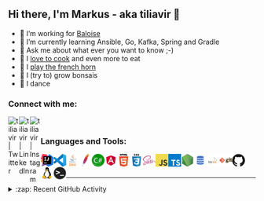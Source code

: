## Hi there, I'm Markus - aka tiliavir 👋

- 👔 I’m working for [Baloise][baloise]
- 🌱 I’m currently learning Ansible, Go, Kafka, Spring and Gradle
- 💬 Ask me about what ever you want to know ;-)
- 🍲 I [love to cook][recipes] and even more to eat
- 📯 I [play the french horn][mvw]
- 🌳 I (try to) grow bonsais
- 🕺 I dance

### Connect with me:

[<img align="left" alt="tiliavir | Twitter" width="22px" src="https://cdn.jsdelivr.net/npm/simple-icons@v3/icons/twitter.svg" />][twitter]
[<img align="left" alt="tiliavir | LinkedIn" width="22px" src="https://cdn.jsdelivr.net/npm/simple-icons@v3/icons/linkedin.svg" />][linkedin]
[<img align="left" alt="tiliavir | Instagram" width="22px" src="https://cdn.jsdelivr.net/npm/simple-icons@v3/icons/instagram.svg" />][instagram]

<br />

### Languages and Tools:

<img align="left" alt="IntelliJ Idea" width="26px" src="https://raw.githubusercontent.com/github/explore/caa262eeb858e81282d6f651d6eef1f8730b54ba/topics/intellij-idea/intellij-idea.png" />
<img align="left" alt="Visual Studio Code" width="26px" src="https://raw.githubusercontent.com/github/explore/80688e429a7d4ef2fca1e82350fe8e3517d3494d/topics/visual-studio-code/visual-studio-code.png" />
<img align="left" alt="Java" width="26px" src="https://raw.githubusercontent.com/github/explore/80688e429a7d4ef2fca1e82350fe8e3517d3494d/topics/java/java.png" />
<img align="left" alt="Maven" width="26px" src="https://raw.githubusercontent.com/github/explore/80688e429a7d4ef2fca1e82350fe8e3517d3494d/topics/maven/maven.png" />
<img align="left" alt="C#" width="26px" src="https://raw.githubusercontent.com/github/explore/80688e429a7d4ef2fca1e82350fe8e3517d3494d/topics/csharp/csharp.png" />
<img align="left" alt="Angular" width="26px" src="https://raw.githubusercontent.com/github/explore/80688e429a7d4ef2fca1e82350fe8e3517d3494d/topics/angular/angular.png" />
<img align="left" alt="HTML5" width="26px" src="https://raw.githubusercontent.com/github/explore/80688e429a7d4ef2fca1e82350fe8e3517d3494d/topics/html/html.png" />
<img align="left" alt="CSS3" width="26px" src="https://raw.githubusercontent.com/github/explore/80688e429a7d4ef2fca1e82350fe8e3517d3494d/topics/css/css.png" />
<img align="left" alt="Sass" width="26px" src="https://raw.githubusercontent.com/github/explore/80688e429a7d4ef2fca1e82350fe8e3517d3494d/topics/sass/sass.png" />
<img align="left" alt="JavaScript" width="26px" src="https://raw.githubusercontent.com/github/explore/80688e429a7d4ef2fca1e82350fe8e3517d3494d/topics/javascript/javascript.png" />
<img align="left" alt="TypeScript" width="26px" src="https://raw.githubusercontent.com/github/explore/80688e429a7d4ef2fca1e82350fe8e3517d3494d/topics/typescript/typescript.png" />
<img align="left" alt="Node.js" width="26px" src="https://raw.githubusercontent.com/github/explore/80688e429a7d4ef2fca1e82350fe8e3517d3494d/topics/nodejs/nodejs.png" />
<img align="left" alt="SQL" width="26px" src="https://raw.githubusercontent.com/github/explore/80688e429a7d4ef2fca1e82350fe8e3517d3494d/topics/sql/sql.png" />
<img align="left" alt="MySQL" width="26px" src="https://raw.githubusercontent.com/github/explore/80688e429a7d4ef2fca1e82350fe8e3517d3494d/topics/mysql/mysql.png" />
<img align="left" alt="Git" width="26px" src="https://raw.githubusercontent.com/github/explore/80688e429a7d4ef2fca1e82350fe8e3517d3494d/topics/git/git.png" />
<img align="left" alt="GitHub" width="26px" src="https://raw.githubusercontent.com/github/explore/78df643247d429f6cc873026c0622819ad797942/topics/github/github.png" />
<img align="left" alt="Linux" width="26px" src="https://raw.githubusercontent.com/github/explore/80688e429a7d4ef2fca1e82350fe8e3517d3494d/topics/linux/linux.png" />
<img align="left" alt="Terminal" width="26px" src="https://raw.githubusercontent.com/github/explore/80688e429a7d4ef2fca1e82350fe8e3517d3494d/topics/terminal/terminal.png" />

<br />
<br />

---

<details>
  <summary>:zap: Recent GitHub Activity</summary>
  
<!--START_SECTION:activity-->
1. 🎉 Merged PR [#181](https://github.com/Tiliavir/mvw-website/pull/181) in [Tiliavir/mvw-website](https://github.com/Tiliavir/mvw-website)
2. 🎉 Merged PR [#146](https://github.com/Tiliavir/wollbach-website/pull/146) in [Tiliavir/wollbach-website](https://github.com/Tiliavir/wollbach-website)
3. ❗️ Opened issue [#656](https://github.com/baloise/design-system/issues/656) in [baloise/design-system](https://github.com/baloise/design-system)
4. 💪 Opened PR [#10](https://github.com/baloise/web-app-ng-utils/pull/10) in [baloise/web-app-ng-utils](https://github.com/baloise/web-app-ng-utils)
5. 🎉 Merged PR [#135](https://github.com/Tiliavir/mvw-search-index/pull/135) in [Tiliavir/mvw-search-index](https://github.com/Tiliavir/mvw-search-index)
6. 🎉 Merged PR [#145](https://github.com/Tiliavir/wollbach-website/pull/145) in [Tiliavir/wollbach-website](https://github.com/Tiliavir/wollbach-website)
7. 🎉 Merged PR [#180](https://github.com/Tiliavir/mvw-website/pull/180) in [Tiliavir/mvw-website](https://github.com/Tiliavir/mvw-website)
8. 🎉 Merged PR [#134](https://github.com/Tiliavir/mvw-search-index/pull/134) in [Tiliavir/mvw-search-index](https://github.com/Tiliavir/mvw-search-index)
9. 🎉 Merged PR [#144](https://github.com/Tiliavir/wollbach-website/pull/144) in [Tiliavir/wollbach-website](https://github.com/Tiliavir/wollbach-website)
10. 🎉 Merged PR [#179](https://github.com/Tiliavir/mvw-website/pull/179) in [Tiliavir/mvw-website](https://github.com/Tiliavir/mvw-website)
<!--END_SECTION:activity-->

</details>

[twitter]: https://twitter.com/tiliavir
[instagram]: https://instagram.com/tiliavir_
[linkedin]: https://www.linkedin.com/in/markus-lindenmann/
[recipes]: https://tiliavir.github.io/rezepte/
[baloise]: https://www.baloise.ch
[wollbach]: https://www.wollbach.info
[mvw]: https://www.mv-wollbach.de
